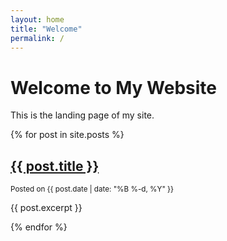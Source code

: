 ```yaml
---
layout: home
title: "Welcome"
permalink: /
---
```

# Welcome to My Website
This is the landing page of my site.

{% for post in site.posts %}
  <article>
    <h2><a href="{{ post.url }}">{{ post.title }}</a></h2>
    <small>Posted on {{ post.date | date: "%B %-d, %Y" }}</small>
    <p>{{ post.excerpt }}</p>
  </article>
{% endfor %}